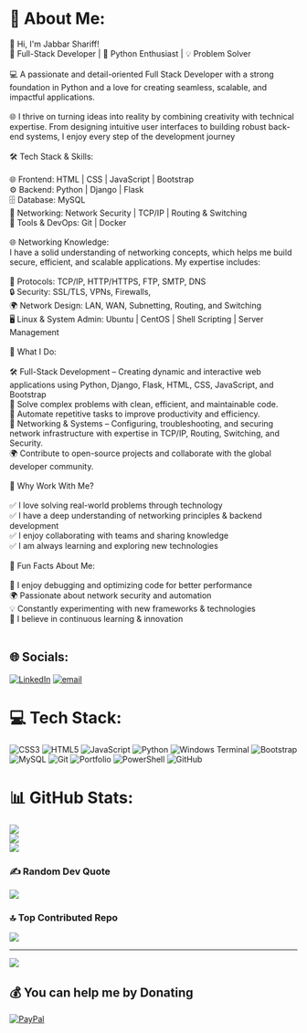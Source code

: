 # 💫 About Me:
👋 Hi, I'm Jabbar Shariff!
<br>
🚀 Full-Stack Developer | 🐍 Python Enthusiast | 💡 Problem Solver
<br><br>
💻 A passionate and detail-oriented Full Stack Developer with a strong foundation in Python and a love for creating seamless, scalable, and impactful applications.
<br><br>
🌐 I thrive on turning ideas into reality by combining creativity with technical expertise. From designing intuitive user interfaces to building robust back-end systems, I enjoy every step of the development journey
<br><br>
🛠️ Tech Stack & Skills:
<br><br>
🌐 Frontend: HTML | CSS | JavaScript | Bootstrap<br>⚙️ Backend: Python | Django | Flask<br>🗄️ Database: MySQL
<br>
📡 Networking: Network Security | TCP/IP | Routing & Switching<br>🚀 Tools & DevOps: Git | Docker 
<br><br>
🌐 Networking Knowledge:<br>I have a solid understanding of networking concepts, which helps me build secure, efficient, and scalable applications. My expertise includes:
<br><br>
🔗 Protocols: TCP/IP, HTTP/HTTPS, FTP, SMTP, DNS<br>🔒 Security: SSL/TLS, VPNs, Firewalls,
<br>
🌍 Network Design: LAN, WAN, Subnetting, Routing, and Switching
<br>
🖥️ Linux & System Admin: Ubuntu | CentOS | Shell Scripting | Server Management
<br><br>
🌟 What I Do:
<br><br>
🛠️ Full-Stack Development – Creating dynamic and interactive web applications using Python, Django, Flask, HTML, CSS, JavaScript, and Bootstrap<br>🧩 Solve complex problems with clean, efficient, and maintainable code.<br>🤖 Automate repetitive tasks to improve productivity and efficiency.
<br>
🚀 Networking & Systems – Configuring, troubleshooting, and securing network infrastructure with expertise in TCP/IP, Routing, Switching, and Security.
<br>
🌍 Contribute to open-source projects and collaborate with the global developer community.<br><br>📌 Why Work With Me?
<br><br>
✅ I love solving real-world problems through technology
<br>
✅ I have a deep understanding of networking principles & backend development
<br>
✅ I enjoy collaborating with teams and sharing knowledge
<br>
✅ I am always learning and exploring new technologies
<br><br>
🎯 Fun Facts About Me:
<br><br>
🚀 I enjoy debugging and optimizing code for better performance
<br>
🌍 Passionate about network security and automation
<br>
💡 Constantly experimenting with new frameworks & technologies
<br>
🎯 I believe in continuous learning & innovation
<br><br>


## 🌐 Socials:
[![LinkedIn](https://img.shields.io/badge/LinkedIn-%230077B5.svg?logo=linkedin&logoColor=white)](https://linkedin.com/in/https://www.linkedin.com/in/jabbar-shariff/) [![email](https://img.shields.io/badge/Email-D14836?logo=gmail&logoColor=white)](mailto:hjabbarshariff@gmail.com) 

# 💻 Tech Stack:
![CSS3](https://img.shields.io/badge/css3-%231572B6.svg?style=for-the-badge&logo=css3&logoColor=white) ![HTML5](https://img.shields.io/badge/html5-%23E34F26.svg?style=for-the-badge&logo=html5&logoColor=white) ![JavaScript](https://img.shields.io/badge/javascript-%23323330.svg?style=for-the-badge&logo=javascript&logoColor=%23F7DF1E) ![Python](https://img.shields.io/badge/python-3670A0?style=for-the-badge&logo=python&logoColor=ffdd54) ![Windows Terminal](https://img.shields.io/badge/Windows%20Terminal-%234D4D4D.svg?style=for-the-badge&logo=windows-terminal&logoColor=white) ![Bootstrap](https://img.shields.io/badge/bootstrap-%238511FA.svg?style=for-the-badge&logo=bootstrap&logoColor=white) ![MySQL](https://img.shields.io/badge/mysql-4479A1.svg?style=for-the-badge&logo=mysql&logoColor=white) ![Git](https://img.shields.io/badge/git-%23F05033.svg?style=for-the-badge&logo=git&logoColor=white) ![Portfolio](https://img.shields.io/badge/Portfolio-%23000000.svg?style=for-the-badge&logo=firefox&logoColor=#FF7139) ![PowerShell](https://img.shields.io/badge/PowerShell-%235391FE.svg?style=for-the-badge&logo=powershell&logoColor=white) ![GitHub](https://img.shields.io/badge/github-%23121011.svg?style=for-the-badge&logo=github&logoColor=white)
# 📊 GitHub Stats:
![](https://github-readme-stats.vercel.app/api?username=Jabbar-shariff&theme=radical&hide_border=true&include_all_commits=true&count_private=true)<br/>
![](https://nirzak-streak-stats.vercel.app/?user=Jabbar-shariff&theme=radical&hide_border=true)<br/>
![](https://github-readme-stats.vercel.app/api/top-langs/?username=Jabbar-shariff&theme=radical&hide_border=true&include_all_commits=true&count_private=true&layout=compact)

### ✍️ Random Dev Quote
![](https://quotes-github-readme.vercel.app/api?type=vetical&theme=radical)

### 🔝 Top Contributed Repo
![](https://github-contributor-stats.vercel.app/api?username=Jabbar-shariff&limit=5&theme=dark&combine_all_yearly_contributions=true)

---
[![](https://visitcount.itsvg.in/api?id=Jabbar-shariff&icon=0&color=4)](https://visitcount.itsvg.in)

  ## 💰 You can help me by Donating
  [![PayPal](https://img.shields.io/badge/PayPal-00457C?style=for-the-badge&logo=paypal&logoColor=white)](https://paypal.me/paypal.me/ilaahi) 

  
<!-- Proudly created with GPRM ( https://gprm.itsvg.in ) -->
